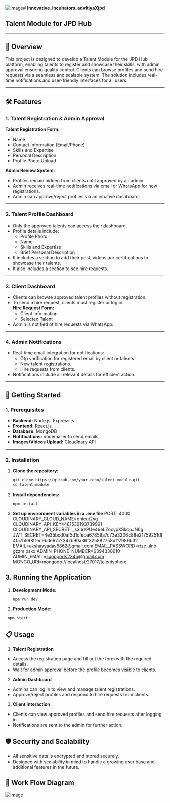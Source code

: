 ![image](https://github.com/user-attachments/assets/3df97c88-6a37-411f-b673-fddc1e8064d9)# **Innovative_Incubators_advitiyaXjpd**  
## **Talent Module for JPD Hub**  

---

## 📖 **Overview**  

This project is designed to develop a Talent Module for the JPD Hub platform, enabling talents to register and showcase their skills, with admin approval ensuring quality control. Clients can browse profiles and send hire requests via a seamless and scalable system. The solution includes real-time notifications and user-friendly interfaces for all users.  

---

## 🛠️ **Features**  

### 1. **Talent Registration & Admin Approval**  
**Talent Registration Form:**  
- Name  
- Contact Information (Email/Phone)  
- Skills and Expertise  
- Personal Description  
- Profile Photo Upload  

**Admin Review System:**  
- Profiles remain hidden from clients until approved by an admin.  
- Admin receives real-time notifications via email or WhatsApp for new registrations.  
- Admin can approve/reject profiles via an intuitive dashboard.  

---

### 2. **Talent Profile Dashboard**  
- Only the approved talents can access their dashboard.  
- Profile details include:  
  - Profile Photo  
  - Name  
  - Skills and Expertise  
  - Brief Personal Description  
- It includes a section to add their post, videos aur certifications to showcase their talents.
- It also includes a section to see hire requests.

---

### 3. **Client Dashboard**  
- Clients can browse approved talent profiles without registration.  
- To send a hire request, clients must register or log in.  
**Hire Request Form:**  
  - Client Information  
  - Selected Talent  
- Admin is notified of hire requests via WhatsApp.  

---

### 4. **Admin Notifications**  
- Real-time email integration for notifications:
  - Otp varification for registered email by client or talents.
  - New talent registrations.  
  - Hire requests from clients.  
- Notifications include all relevant details for efficient action.  

---

## 🚀 **Getting Started**  

### **1. Prerequisites**  
- **Backend:** Node.js, Express.js  
- **Frontend:** React.js  
- **Database:** MongoDB  
- **Notifications:** nodemailer to send emails.
- **Images/Videos Upload:** Cloudinary API  

---

### **2. Installation**  

1. **Clone the repository:**  
   ```bash
   git clone https://github.com/your-repo/talent-module.git  
   cd talent-module  

2. **Install dependencies:**  
   ```bash
   npm install
   ```
   
3. **Set up environment variables in a .env file**
  PORT=4000
  CLOUDINARY_CLOUD_NAME=dhicut2yg
  CLOUDINARY_API_KEY=481536193739991
  CLOUDINARY_API_SECRET=_s3l6zPUe46eLZocypXSkopJN6g
  JWT_SECRET=4e35bcd0af5d1cfeba67859a7c73e3206c88e21759251df4fa7b998f1ec9bde67c2347b90a36f325882758df17986b32
  EMAIL=akshayyadav5862@gmail.com
  EMAIL_PASSWORD=rtze ulnb gzzm psxo
  ADMIN_PHONE_NUMBER=6394330610
  ADMIN_EMAIL=suppports2345@gmail.com
  MONGO_URI=mongodb://localhost:27017/talentsphere

## **3. Running the Application**

1. **Development Mode:**
   ```bash
   npm run dev
   ```

2. **Production Mode:**
  ```bash
   npm start
```


## 📋 **Usage** 

1. **Talent Registration**
* Access the registration page and fill out the form with the required details.
* Wait for admin approval before the profile becomes visible to clients.

2. **Admin Dashboard**
* Admins can log in to view and manage talent registrations.
* Approve/reject profiles and respond to hire requests from clients.
  
3. **Client Interaction**
* Clients can view approved profiles and send hire requests after logging in.
* Notifications are sent to the admin for further action.


## 🛡️ **Security and Scalability**

* All sensitive data is encrypted and stored securely.
* Designed with scalability in mind to handle a growing user base and additional features in the future.

## 🔁 **Work Flow Diagram**

 ![image](https://github.com/user-attachments/assets/cfe6d2fc-0ff0-4a33-b075-a72b25fe0810)




























  

  
